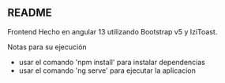 ## README

Frontend Hecho en angular 13 utilizando Bootstrap v5 y IziToast.

Notas para su ejecución
- usar el comando 'npm install' para instalar dependencias
- usar el comando 'ng serve' para ejecutar la aplicacion
